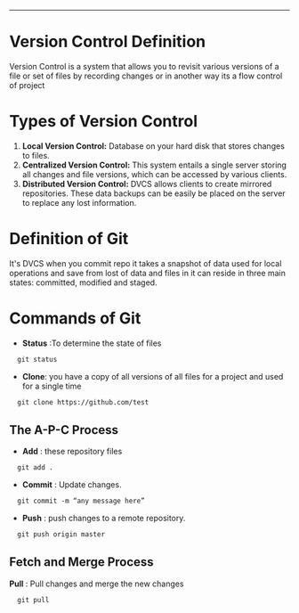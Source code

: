 ___

# Version Control Definition
Version Control is a system that allows you to revisit various versions of a file or set of files by recording changes or in another way its a flow control of project

# Types of Version Control
1. **Local Version Control:** Database on your hard disk that stores changes to files.
2. **Centralized Version Control:** This system entails a single server storing all changes and file versions, which can be accessed by various clients.
3. **Distributed Version Control:** DVCS allows clients to create mirrored repositories. These data backups can be easily be placed on the server to replace any lost information.

# Definition of Git

It's DVCS when you commit repo it takes a snapshot of data used for  local operations and save from lost of data and files in it can reside in three main states: committed, modified and staged.

# Commands of Git
  
  * **Status** :To determine the state of files
  
  ```markdown
    git status
  ```
  
  * **Clone**: you have a copy of all versions of all files for a project and used for a single time
  
  ```markdown
    git clone https://github.com/test 
  ```
  
  ## The A-P-C Process
  
  * **Add** :  these repository files
  
  ```markdown
    git add .
  ```
  
  *  **Commit** : Update changes.

  ```markdown
    git commit -m “any message here”
  ```
  
  * **Push** : push changes to a remote repository.
  
  ```markdown
    git push origin master
  ```
 
  ## Fetch and Merge Process
  
  **Pull** : Pull changes and merge the new changes
  
  ```markdown
    git pull
  ```
